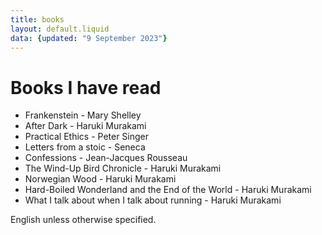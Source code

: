 ```yaml
---
title: books
layout: default.liquid
data: {updated: "9 September 2023"}
---
```


# Books I have read

- Frankenstein - Mary Shelley
- After Dark - Haruki Murakami
- Practical Ethics - Peter Singer
- Letters from a stoic - Seneca
- Confessions - Jean-Jacques Rousseau
- The Wind-Up Bird Chronicle - Haruki Murakami
- Norwegian Wood - Haruki Murakami
- Hard-Boiled Wonderland and the End of the World - Haruki Murakami
- What I talk about when I talk about running - Haruki Murakami

English unless otherwise specified.
